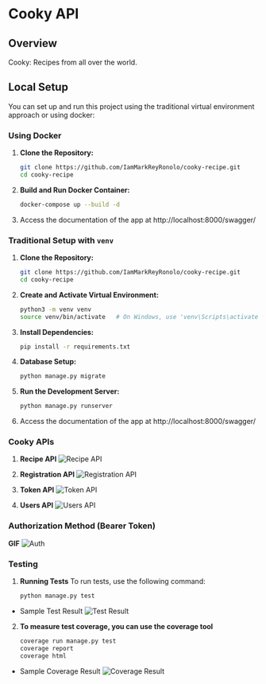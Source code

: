 # Cooky API

## Overview

Cooky: Recipes from all over the world.

## Local Setup
You can set up and run this project using the traditional virtual environment approach or using docker:

### Using Docker

1. **Clone the Repository:**
   ```bash
   git clone https://github.com/IamMarkReyRonolo/cooky-recipe.git
   cd cooky-recipe

2. **Build and Run Docker Container:**
    ```bash
    docker-compose up --build -d

3. Access the documentation of the app at http://localhost:8000/swagger/

### Traditional Setup with `venv`

1. **Clone the Repository:**
   ```bash
   git clone https://github.com/IamMarkReyRonolo/cooky-recipe.git
   cd cooky-recipe

2. **Create and Activate Virtual Environment:**
    ```bash
    python3 -m venv venv
    source venv/bin/activate   # On Windows, use 'venv\Scripts\activate'

3. **Install Dependencies:**
    ```bash
    pip install -r requirements.txt

4. **Database Setup:**
    ```bash
    python manage.py migrate

5. **Run the Development Server:**
    ```bash
    python manage.py runserver

6. Access the documentation of the app at http://localhost:8000/swagger/

### Cooky APIs

1. **Recipe API**
![Recipe API](./images/Recipe_API.jpg)

2. **Registration API**
![Registration API](./images/Register_API.jpg)

3. **Token API**
![Token API](./images/Token_API.jpg)

4. **Users API**
![Users API](./images/Users_API.jpg)

### Authorization Method (Bearer Token)
**GIF**
![Auth](./images/auth.gif)

### Testing

1. **Running Tests**
    To run tests, use the following command:
    ```bash
    python manage.py test

- Sample Test Result
![Test Result](./images/test_report.jpg)


2. **To measure test coverage, you can use the coverage tool**
    ```bash
    coverage run manage.py test
    coverage report
    coverage html

- Sample Coverage Result
![Coverage Result](./images/Coverage_Report.jpg)

